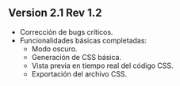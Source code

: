 ## Version 2.1 Rev 1.2
- Corrección de bugs críticos.
- Funcionalidades básicas completadas:
  - Modo oscuro.
  - Generación de CSS básica.
  - Vista previa en tiempo real del código CSS.
  - Exportación del archivo CSS.
